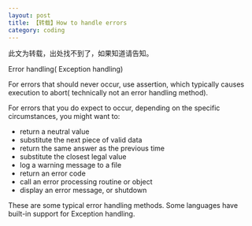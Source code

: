 ```yaml
---
layout: post
title: 【转载】How to handle errors
category: coding
---
```


此文为转载，出处找不到了，如果知道请告知。

Error handling( Exception handling)

For errors that should never occur, use assertion, which typically causes execution to abort( technically not an error handling method).

For errors that you do expect to occur, depending on the specific circumstances, you might want to:

* return a neutral value
* substitute the next piece of valid data
* return the same answer as the previous time
* substitute the closest legal value
* log a warning message to a file﻿
* return an error code
* call an error processing routine or object
* display an error message, or shutdown

These are some typical error handling methods. Some languages have built-in support for Exception handling.
